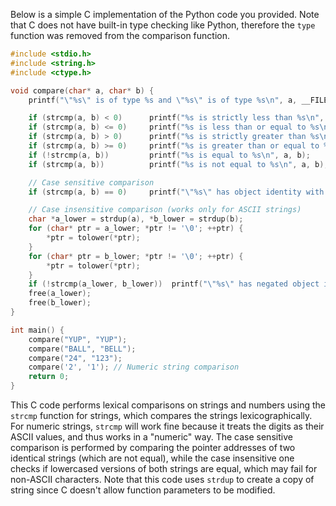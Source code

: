  Below is a simple C implementation of the Python code you provided. Note that C does not have built-in type checking like Python, therefore the `type` function was removed from the comparison function.

```c
#include <stdio.h>
#include <string.h>
#include <ctype.h>

void compare(char* a, char* b) {
    printf("\"%s\" is of type %s and \"%s\" is of type %s\n", a, __FILE__, b, __LINE__);

    if (strcmp(a, b) < 0)      printf("%s is strictly less than %s\n", a, b);
    if (strcmp(a, b) <= 0)     printf("%s is less than or equal to %s\n", a, b);
    if (strcmp(a, b) > 0)      printf("%s is strictly greater than %s\n", a, b);
    if (strcmp(a, b) >= 0)     printf("%s is greater than or equal to %s\n", a, b);
    if (!strcmp(a, b))         printf("%s is equal to %s\n", a, b);
    if (strcmp(a, b))          printf("%s is not equal to %s\n", a, b);

    // Case sensitive comparison
    if (strcmp(a, b) == 0)     printf("\"%s\" has object identity with \"%s\"\n", a, b);

    // Case insensitive comparison (works only for ASCII strings)
    char *a_lower = strdup(a), *b_lower = strdup(b);
    for (char* ptr = a_lower; *ptr != '\0'; ++ptr) {
        *ptr = tolower(*ptr);
    }
    for (char* ptr = b_lower; *ptr != '\0'; ++ptr) {
        *ptr = tolower(*ptr);
    }
    if (!strcmp(a_lower, b_lower))  printf("\"%s\" has negated object identity with \"%s\"\n", a, b);
    free(a_lower);
    free(b_lower);
}

int main() {
    compare("YUP", "YUP");
    compare("BALL", "BELL");
    compare("24", "123");
    compare('2', '1'); // Numeric string comparison
    return 0;
}
```
This C code performs lexical comparisons on strings and numbers using the `strcmp` function for strings, which compares the strings lexicographically. For numeric strings, `strcmp` will work fine because it treats the digits as their ASCII values, and thus works in a "numeric" way. The case sensitive comparison is performed by comparing the pointer addresses of two identical strings (which are not equal), while the case insensitive one checks if lowercased versions of both strings are equal, which may fail for non-ASCII characters. Note that this code uses `strdup` to create a copy of string since C doesn't allow function parameters to be modified.
